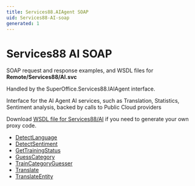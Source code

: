 ```yaml
---
title: Services88.AIAgent SOAP
uid: Services88-AI-soap
generated: 1
---
```


# Services88 AI SOAP

SOAP request and response examples, and WSDL files for **Remote/Services88/AI.svc**

Handled by the <see cref="T:SuperOffice.Services88.IAIAgent">SuperOffice.Services88.IAIAgent</see> interface.

Interface for the AI Agent
AI services, such as Translation, Statistics, Sentiment analysis, backed by calls to Public Cloud providers

Download [WSDL file for Services88/AI](../Services88-AI.md) if you need to generate your own proxy code.

* [DetectLanguage](DetectLanguage.md)
* [DetectSentiment](DetectSentiment.md)
* [GetTrainingStatus](GetTrainingStatus.md)
* [GuessCategory](GuessCategory.md)
* [TrainCategoryGuesser](TrainCategoryGuesser.md)
* [Translate](Translate.md)
* [TranslateEntity](TranslateEntity.md)
